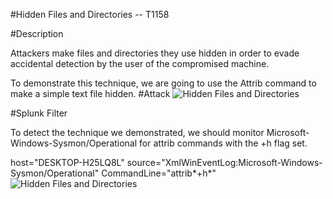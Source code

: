 
#Hidden Files and Directories -- T1158

#Description

Attackers make files and directories they use hidden in order to evade accidental detection by the user of the compromised machine.

To demonstrate this technique, we are going to use the Attrib command to make a simple text file hidden.
#Attack
![Hidden Files and Directories](https://user-images.githubusercontent.com/36422282/55605827-434ca580-5744-11e9-9764-f76fb3ccf1e9.PNG)

#Splunk Filter

To detect the technique we demonstrated, we should monitor Microsoft-Windows-Sysmon/Operational for attrib commands with the +h flag set.


host="DESKTOP-H25LQ8L" source="XmlWinEventLog:Microsoft-Windows-Sysmon/Operational" CommandLine="attrib*+h*"
![Hidden Files and Directories](https://user-images.githubusercontent.com/36422282/55605835-4f386780-5744-11e9-8f06-97292b3fdcc8.png)

